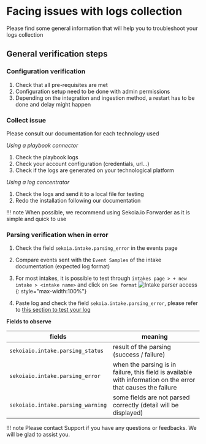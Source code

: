 # Facing issues with logs collection

Please find some general information that will help you to troubleshoot your logs collection

## General verification steps

### Configuration verification

1. Check that all pre-requisites are met
2. Configuration setup need to be done with admin permissions
3. Depending on the integration and ingestion method, a restart has to be done and delay might happen

### Collect issue

Please consult our documentation for each technology used

*Using a playbook connector*

1. Check the playbook logs
2. Check your account configuration (credentials, url...)
3. Check if the logs are generated on your technological platform

*Using a log concentrator*

1. Check the logs and send it to a local file for testing
2. Redo the installation following our documentation

!!! note
   When possible, we recommend using Sekoia.io Forwarder as it is simple and quick to use

### Parsing verification when in error

1. Check the field `sekoia.intake.parsing_error` in the events page
2. Compare events sent with the `Event Samples` of the intake documentation (expected log format)
3. For most intakes, it is possible to test through `intakes page > + new intake > <intake name>` and click on `See format`
![Intake parser access](/assets/operation_center/intakes/Intake_parser_access.png){: style="max-width:100%"}

4. Paste log and check the field `sekoia.intake.parsing_error`, please refer to [this section to test your log](https://docs.sekoia.io/xdr/features/collect/intakes/#panel-overview)

**Fields to observe**

|fields|meaning|
|--|--|
|`sekoiaio.intake.parsing_status`|result of the parsing (success / failure)|
|`sekoiaio.intake.parsing_error`|when the parsing is in failure, this field is available with information on the error that causes the failure|
|`sekoiaio.intake.parsing_warning`|some fields are not parsed correctly (detail will be displayed)|

!!! note
   Please contact Support if you have any questions or feedbacks. We will be glad to assist you.
